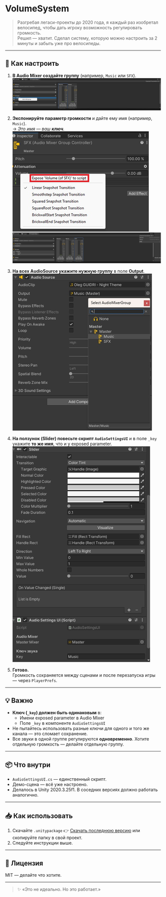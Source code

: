 # VolumeSystem

> Разгребая легаси-проекты до 2020 года, я каждый раз изобретал велосипед, чтобы дать игроку возможность регулировать громкость.  
> Решил — хватит. Сделал систему, которую можно настроить за 2 минуты и забыть уже про велосипеды.

---

## 🔧 Как настроить

1. **В Audio Mixer создайте группу** (например, `Music` или `SFX`).  ![Screen1](Assets/SimpleAudioSystem/Screens/1AddGroup.jpg)
2. **Экспонируйте параметр громкости** и дайте ему имя (например, `Music`).  
   → *Это имя — ваш **ключ**.*  
   ![Screen2](Assets/SimpleAudioSystem/Screens/2AddExpose.jpg)
   ![Screen3](Assets/SimpleAudioSystem/Screens/3RenameExposed.jpg)

3. **На всех AudioSource укажите нужную группу** в поле **Output**.  
   ![Screen4](Assets/SimpleAudioSystem/Screens/4OutputAudioSource.jpg)

4. **На ползунок (Slider) повесьте скрипт `AudioSettingsUI`** и в поле `_key` укажите **то же имя**, что и у exposed parameter.  
   ![Screen5](Assets/SimpleAudioSystem/Screens/5AudioSettingsSlider.jpg)

5. **Готово.**  
   Громкость сохраняется между сценами и после перезапуска игры — через `PlayerPrefs`.

---

## 💡 Важно

- **Ключ (`_key`) должен быть одинаковым** в:
  - Имени exposed parameter в Audio Mixer
  - Поле `_key` в компоненте `AudioSettingsUI`
- Не пытайтесь использовать разные ключи для одного и того же канала — это сломает сохранение.
- Все звуки в одной группе регулируются **одновременно**. Хотите отдельную громкость — делайте отдельную группу.

---

## 📦 Что внутри

- `AudioSettingsUI.cs` — единственный скрипт.
- Демо-сцена — всё уже настроено.
- Делалось в Unity 2020.3.25f1. В соседних версиях должно работать аналогично.

---

## 📥 Как использовать

1. Скачайте `.unitypackage` 👉 [Скачать последнюю версию](https://github.com/Zubasty/VolumeSystem/releases) или скопируйте папку в свой проект.
2. Следуйте инструкции выше.

---

## 📄 Лицензия

MIT — делайте что хотите.

---

> ✨ «Это не идеально. Но это работает.»
